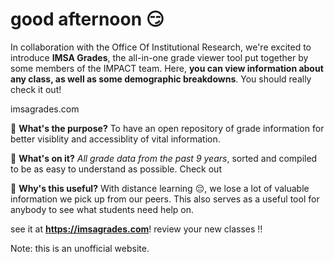 # good afternoon 😏

In collaboration with the Office Of Institutional Research, we're excited to introduce **IMSA Grades**, the all-in-one grade viewer tool put together by some members of the IMPACT team. Here, **you can view information about any class, as well as some demographic breakdowns**. You should really check it out!

imsagrades.com

🐬 **What's the purpose?** To have an open repository of grade information for better visiblity and accessiblity of vital information.

💐 **What's on it?** _All grade data from the past 9 years_, sorted and compiled to be as easy to understand as possible. Check out 

🦖 **Why's this useful?** With distance learning 😔, we lose a lot of valuable information we pick up from our peers. This also serves as a useful tool for anybody to see what students need help on.

see it at **https://imsagrades.com**! review your new classes ‼️

Note: this is an unofficial website.